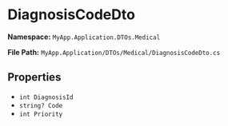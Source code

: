 # DiagnosisCodeDto

**Namespace:** `MyApp.Application.DTOs.Medical`

**File Path:** `MyApp.Application/DTOs/Medical/DiagnosisCodeDto.cs`

## Properties

- `int DiagnosisId`
- `string? Code`
- `int Priority`

